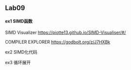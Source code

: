 ## Lab09

#### ex1  SIMD函数

SIMD Visualizer https://piotte13.github.io/SIMD-Visualiser/#/

COMPILER EXPLORER https://godbolt.org/z/J7HXBk

ex2  SIMD化代码

ex3  循环展开
